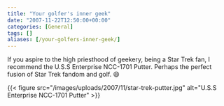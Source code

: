 ```yaml
---
title: "Your golfer's inner geek"
date: "2007-11-22T12:50:00+00:00"
categories: [General]
tags: []
aliases: [/your-golfers-inner-geek/]
---
```


If you aspire to the high priesthood of geekery, being a Star Trek fan, I recommend the U.S.S Enterprise NCC-1701 Putter. Perhaps the perfect fusion of Star Trek fandom and golf. :smile:

{{< figure src="/images/uploads/2007/11/star-trek-putter.jpg" alt="U.S.S Enterprise NCC-1701 Putter" >}}
